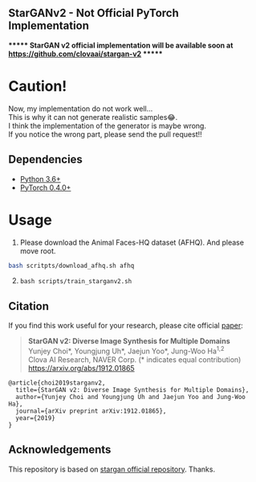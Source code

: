 ## StarGANv2 - Not Official PyTorch Implementation

**\*\*\*\*\* StarGAN v2 official implementation will be available soon at https://github.com/clovaai/stargan-v2 \*\*\*\*\***

# Caution!
Now, my implementation do not work well...  
This is why it can not generate realistic samples😂.  
I think the implementation of the generator is maybe wrong.  
If you notice the wrong part, please send the pull request!!  



## Dependencies
* [Python 3.6+](https://www.continuum.io/downloads)
* [PyTorch 0.4.0+](http://pytorch.org/)

# Usage
1. Please download the Animal Faces-HQ dataset (AFHQ). And please move root.
```bash
bash scritpts/download_afhq.sh afhq
```
2. `bash scripts/train_starganv2.sh`


## Citation
If you find this work useful for your research, please cite official [paper](https://arxiv.org/abs/1912.01865):

> **StarGAN v2: Diverse Image Synthesis for Multiple Domains**<br>
> Yunjey Choi*, Youngjung Uh*, Jaejun Yoo*, Jung-Woo Ha<sup>1,2</sup>    <br/>
> Clova AI Research, NAVER Corp. (* indicates equal contribution) <br>
> https://arxiv.org/abs/1912.01865 <br>

```
@article{choi2019starganv2,
  title={StarGAN v2: Diverse Image Synthesis for Multiple Domains},
  author={Yunjey Choi and Youngjung Uh and Jaejun Yoo and Jung-Woo Ha},
  journal={arXiv preprint arXiv:1912.01865},
  year={2019}
}
```

## Acknowledgements
This repository is based on [stargan official repository](https://github.com/yunjey/stargan).
Thanks.
